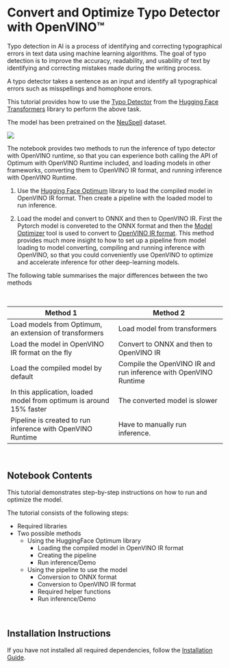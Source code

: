 # Convert and Optimize Typo Detector with OpenVINO™

Typo detection in AI is a process of identifying and correcting typographical errors in text data using machine learning algorithms. The goal of typo detection is to improve the accuracy, readability, and usability of text by identifying and correcting mistakes made during the writing process.

A typo detector takes a sentence as an input and identify all typographical errors such as misspellings and homophone errors.

This tutorial provides how to use the [Typo Detector](https://huggingface.co/m3hrdadfi/typo-detector-distilbert-en) from the [Hugging Face Transformers](https://huggingface.co/docs/transformers/index) library to perform the above task.

The model has been pretrained on the [NeuSpell](https://github.com/neuspell/neuspell) dataset.

<img src=https://user-images.githubusercontent.com/80534358/224564463-ee686386-f846-4b2b-91af-7163586014b7.png>

</br>

The notebook provides two methods to run the inference of typo detector with OpenVINO runtime, so that you can experience both calling the API of Optimum with OpenVINO Runtime included, and loading models in other frameworks, converting them to OpenVINO IR format, and running inference with OpenVINO Runtime.

1. Use the [Hugging Face Optimum](https://huggingface.co/docs/optimum/index) library to load the compiled model in OpenVINO IR format. Then create a pipeline with the loaded model to run inference.

2. Load the model and convert to ONNX and then to OpenVINO IR.
   First the Pytorch model is convereted to the ONNX format and then the [Model Optimizer](https://docs.openvino.ai/latest/openvino_docs_MO_DG_Deep_Learning_Model_Optimizer_DevGuide.html) tool is used to convert to [OpenVINO IR format](https://docs.openvino.ai/latest/openvino_ir.html). This method provides much more insight to how to set up a pipeline from model loading to model converting, compiling and running inference with OpenVINO, so that you could conveniently use OpenVINO to optimize and accelerate inference for other deep-learning models.

The following table summarises the major differences between the two methods

</br>

| Method 1                                                            | Method 2                                                           |
| ------------------------------------------------------------------- | ------------------------------------------------------------------ |
| Load models from Optimum, an extension of transformers              | Load model from transformers                                       |
| Load the model in OpenVINO IR format on the fly                     | Convert to ONNX and then to OpenVINO IR |
| Load the compiled model by default                                  | Compile the OpenVINO IR and run inference with OpenVINO Runtime          |
| In this application, loaded model from optimum is around 15% faster | The converted model is slower                                      |
| Pipeline is created to run inference with OpenVINO Runtime          | Have to manually run inference.                                    |

</br>

## Notebook Contents

This tutorial demonstrates step-by-step instructions on how to run and optimize the model.

The tutorial consists of the following steps:

- Required libraries
- Two possible methods
  - Using the HuggingFace Optimum library
    - Loading the compiled model in OpenVINO IR format
    - Creating the pipeline
    - Run inference/Demo
  - Using the pipeline to use the model
    - Conversion to ONNX format
    - Conversion to OpenVINO IR format
    - Required helper functions
    - Run inference/Demo

</br>

## Installation Instructions

If you have not installed all required dependencies, follow the [Installation Guide](../../README.md).

